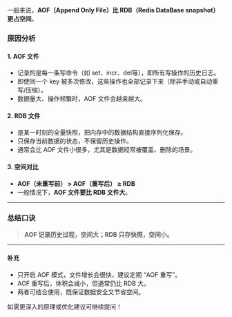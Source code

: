 一般来说，**AOF（Append Only File）比 RDB（Redis DataBase snapshot）更占空间**。

### 原因分析

#### 1. **AOF 文件**
- 记录的是每一条写命令（如 set、incr、del等），即所有写操作的历史日志。
- 即使同一个 key 被多次修改，这些操作也全部记录下来（除非手动或自动重写/压缩）。
- 数据量大、操作频繁时，AOF 文件会越来越大。

#### 2. **RDB 文件**
- 是某一时刻的全量快照，把内存中的数据结构直接序列化保存。
- 只保存当前数据的状态，不保留历史操作。
- 通常会比 AOF 文件小很多，尤其是数据经常被覆盖、删除的场景。

#### 3. **空间对比**
- **AOF（未重写前） > AOF（重写后） ≥ RDB**
- 一般情况下，**AOF 文件要比 RDB 文件大**。

---

### 总结口诀

> **AOF 记录历史过程，空间大；RDB 只存快照，空间小。**

---

#### 补充
- 只开启 AOF 模式，文件增长会很快，建议定期 “AOF 重写”。
- AOF 重写后，体积会减小，但通常仍比 RDB 大。
- 两者可结合使用，既保证数据安全又节省空间。

如需更深入的原理或优化建议可继续提问！